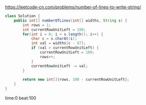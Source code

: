 
<https://leetcode-cn.com/problems/number-of-lines-to-write-string/>

```java
class Solution {
    public int[] numberOfLines(int[] widths, String s) {
        int rows = 1;
        int currentRowUnitLeft = 100;
        for(int i = 0; i < s.length(); i++) {
            char c = s.charAt(i);
            int val = widths[c - 97];
            if (val > currentRowUnitLeft) {
                currentRowUnitLeft = 100;
                rows++;   
            }
            currentRowUnitLeft -= val;
        }
        
        return new int[]{rows, 100 - currentRowUnitLeft};
    }
}
```

time:0 beat:100

